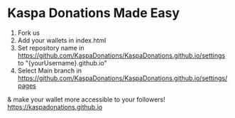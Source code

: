 # Kaspa Donations Made Easy
1) Fork us
2) Add your wallets in index.html
3) Set repository name in https://github.com/KaspaDonations/KaspaDonations.github.io/settings to "{yourUsername}.github.io"
4) Select Main branch in https://github.com/KaspaDonations/KaspaDonations.github.io/settings/pages

& make your wallet more accessible to your followers!
https://kaspadonations.github.io
